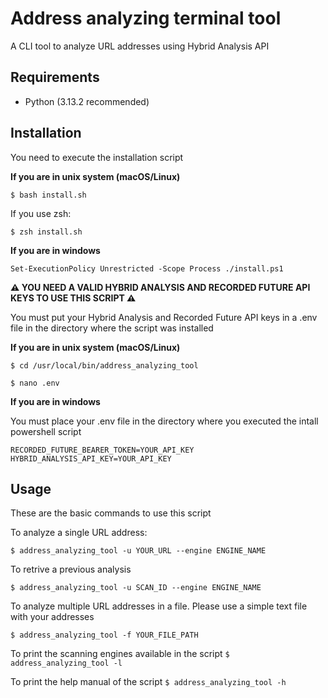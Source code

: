 # Address analyzing terminal tool

A CLI tool to analyze URL addresses using Hybrid Analysis API

## Requirements

- Python (3.13.2 recommended)

## Installation

You need to execute the installation script

**If you are in unix system (macOS/Linux)**

``$ bash install.sh``

If you use zsh:

``$ zsh install.sh``

**If you are in windows**

`Set-ExecutionPolicy Unrestricted -Scope Process
./install.ps1`

**⚠️ YOU NEED A VALID HYBRID ANALYSIS AND RECORDED FUTURE API KEYS TO USE THIS SCRIPT ⚠️**

You must put your Hybrid Analysis and Recorded Future API keys in a .env file in the directory where the script was installed

**If you are in unix system (macOS/Linux)**

`$ cd /usr/local/bin/address_analyzing_tool`

`$ nano .env`

**If you are in windows**

You must place your .env file in the directory where you executed the intall powershell script

```
RECORDED_FUTURE_BEARER_TOKEN=YOUR_API_KEY
HYBRID_ANALYSIS_API_KEY=YOUR_API_KEY
```

## Usage
These are the basic commands to use this script

To analyze a single URL address:

`$ address_analyzing_tool -u YOUR_URL --engine ENGINE_NAME`

To retrive a previous analysis

`$ address_analyzing_tool -u SCAN_ID --engine ENGINE_NAME`

To analyze multiple URL addresses in a file. Please use a simple text file with your addresses

`$ address_analyzing_tool -f YOUR_FILE_PATH`

To print the scanning engines available in the script
`$ address_analyzing_tool -l`

To print the help manual of the script
`$ address_analyzing_tool -h`
